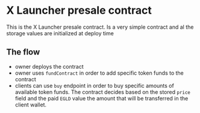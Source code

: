 # X Launcher presale contract

This is the X Launcher presale contract. 
Is a very simple contract and al the storage values are initialized at deploy time

## The flow
- owner deploys the contract
- owner uses `fundContract` in order to add specific token funds to the contract
- clients can use `buy` endpoint in order to buy specific amounts of available token funds. The contract decides based on the stored `price` field and the paid `EGLD` value the amount that will be transferred in the client wallet.

